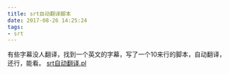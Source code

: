 ```yaml
---
title: srt自动翻译脚本
date: 2017-08-26 14:25:24
tags:
- srt
---
```

有些字幕没人翻译，找到一个英文的字幕，写了一个10来行的脚本，自动翻译，还行，能看。
[srt自动翻译.pl](https://github.com/eexpress/eexp-bin/blob/master/srt%E8%87%AA%E5%8A%A8%E7%BF%BB%E8%AF%91.pl)

